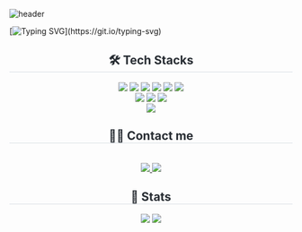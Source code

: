 ![header](https://capsule-render.vercel.app/api?type=Venom&color=auto&height=300&section=header&text=ChaeHyeon%27s%20GitHub&fontSize=50)

[![Typing SVG](https://readme-typing-svg.demolab.com?font=Fira+Code&weight=500&pause=1000&center=true&width=435&lines=Hi%2C+I'm+yeo+chae+hyeon%F0%9F%91%8B;I+am+a+frontend+developer+specialized+in+design+and+development%2C;with+a+strong+focus+on+user+experience.)](https://git.io/typing-svg)


<h2 align="center" style="border-bottom: 1px solid #d8dee4; color: #282d33;">🛠️ Tech Stacks</h2>
<div align="center">
<img src="https://img.shields.io/badge/html5-E34F26?style=flat-square&logo=html5&logoColor=white"/>
<img src="https://img.shields.io/badge/css-663399?style=flat-square&logo=css&logoColor=white"/>
<img src="https://img.shields.io/badge/sass-CC6699?style=flat-square&logo=sass&logoColor=white"/>
<img src="https://img.shields.io/badge/tailwindcss-06B6D4?style=flat-square&logo=tailwindcss&logoColor=white"/>
<img src="https://img.shields.io/badge/javascript-F7DF1E?style=flat-square&logo=javascript&logoColor=black"/>
<img src="https://img.shields.io/badge/typescript-3178C6?style=flat-square&logo=typescript&logoColor=white"/>
<br>
<img src="https://img.shields.io/badge/react-61DAFB?style=flat-square&logo=react&logoColor=black"/>
<img src="https://img.shields.io/badge/vite-646CFF?style=flat-square&logo=vite&logoColor=white"/>
<img src="https://img.shields.io/badge/supabase-3FCF8E?style=flat-square&logo=supabase&logoColor=white"/>
<br>
<img src="https://img.shields.io/badge/figma-F24E1E?style=flat-square&logo=figma&logoColor=white"/>
    <h2 style="border-bottom: 1px solid #d8dee4; color: #282d33;"> 🧑‍💻 Contact me </h2> <br> 
    <div align= "center">
        <a href=https://fair-mimosa-69b.notion.site/PORTFOLIO-2159f76bdabf80749634c22385d20760?source=copy_link>
            <img src="https://img.shields.io/badge/Notion-000000?style=flat-square&logo=Notion&logoColor=white&link=https://fair-mimosa-69b.notion.site/PORTFOLIO-2159f76bdabf80749634c22385d20760?source=copy_link">
        </a>
<a href=mailto:dev.yachea@gmail.com>
<img src="https://img.shields.io/badge/Gmail-EA4335?style=flat-square&logo=Gmail&logoColor=white&link=mailto:dev.yachea@gmail.com">
</a>
 </div> 
</div>
<div align= "center"> 
    <h2 style="border-bottom: 1px solid #d8dee4; color: #282d33;"> 🏅 Stats </h2> <div align= "center"> <img src="https://github-readme-stats.vercel.app/api?username=yachea&bg_color=180,5fabf2,00000000&title_color=ffffff&text_color=ffffff"
         /> <img src="https://github-readme-stats.vercel.app/api/top-langs/?username=yachea&layout=compact&bg_color=180,5fabf2,00000000&title_color=ffffff&text_color=ffffff"
           /> </div> 
    </div>
    
    
